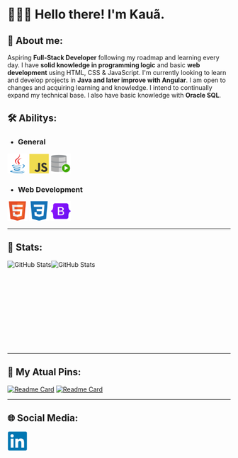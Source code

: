 # 👩🏻‍💻 Hello there! I'm Kauã.

## 🚀 About me: 
Aspiring **Full-Stack Developer** following my roadmap and learning every day. I have **solid knowledge in programming logic** and basic **web development** using HTML, CSS & JavaScript. I'm currently looking to learn and develop projects in **Java and later improve with Angular**. I am open to changes and acquiring learning and knowledge. I intend to continually expand my technical base. I also have basic knowledge with **Oracle SQL**.


## 🛠️ Abilitys: 
  - ### General
<img
  src="https://github.com/devicons/devicon/blob/master/icons/java/java-original.svg"
  alt="Java_logo"
  height="45"
  width="45"
/>
<img 
  src="https://github.com/devicons/devicon/blob/master/icons/javascript/javascript-original.svg"
  alt="JavaScript_logo"
  height="45"
  width="45"
/>
<img 
  src="https://github.com/devicons/devicon/blob/master/icons/sqldeveloper/sqldeveloper-original.svg"
  alt="SQL_logo"
  height="45"
  width="45"
/>

  - ### Web Development
<img 
  src="https://github.com/devicons/devicon/blob/master/icons/html5/html5-original.svg"
  alt="HTML_logo"
  height="45"
  width="45"
/>
<img 
  src="https://github.com/devicons/devicon/blob/master/icons/css3/css3-plain.svg"
  alt="CSS_logo"
  height="45"
  width="45"
/>
<img 
  src="https://github.com/devicons/devicon/blob/master/icons/bootstrap/bootstrap-original.svg"
  alt="BootStrap_logo"
  height="45"
  width="45"
/>

--- 

## 🤖 Stats:

<img 
  align="left"
  alt="GitHub Stats"
  height="195"
  src="https://github-readme-stats.vercel.app/api?username=kauanzin222&show_icons=true&theme=react"
/>

<img 
  align="left"
  alt="GitHub Stats"
  height="195"
  src="https://github-readme-stats.vercel.app/api/top-langs/?username=kauanzin222&theme=react"
/>
<br clear="left"/>


---

## 📌 My Atual Pins:
[![Readme Card](https://github-readme-stats.vercel.app/api/pin/?username=kauanzin222&repo=bootcamp-devjr-projectmenu-bootstrap&theme=react)](https://github.com/kauanzin222/bootcamp-devjr-projectmenu-bootstrap.git) [![Readme Card](https://github-readme-stats.vercel.app/api/pin/?username=kauanzin222&repo=GISA-Projeto&theme=react)](https://github.com/kauanzin222/GISA-Projeto.git)

---

## 🌐 Social Media:
<a href="https://www.linkedin.com/in/kauã-cardoso-25259b2b3">
<img 
  src="https://github.com/devicons/devicon/blob/master/icons/linkedin/linkedin-original.svg"
  alt="LinkedIn_logo"
  height="45"
  width="45"
/>
</a>

